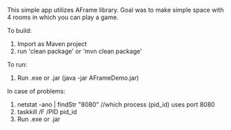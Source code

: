 This simple app utilizes AFrame library. 
Goal was to make simple space with 4 rooms in which you can play a game. 

To build:
1. Import as Maven project
2. run 'clean package' or 'mvn clean package'

To run:
1. Run .exe or .jar (java -jar AFrameDemo.jar)

In case of problems:
1. netstat -ano | findStr "8080"		//which process (pid_id) uses port 8080
2. taskkill /F /PID pid_id
3. Run .exe or .jar

